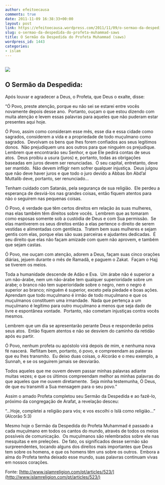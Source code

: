 ```yaml
---
author: efeitoecausa
comments: true
date: 2011-11-09 16:38:33+00:00
layout: post
link: https://efeitoecausa.wordpress.com/2011/11/09/o-sermao-da-despedida-do-profeta-muhammad-saws/
slug: o-sermao-da-despedida-do-profeta-muhammad-saws
title: O Sermão da Despedida do Profeta Muhammad (saws)
wordpress_id: 1443
categories:
- islam
---
```


## [![](http://efeitoecausa.files.wordpress.com/2011/11/arafah-hajj.jpg)](http://efeitoecausa.files.wordpress.com/2011/11/arafah-hajj.jpg)




## O Sermão da Despedida:


Após louvar e agradecer a Deus, o Profeta, que Deus o exalte, disse:

“Ó Povo, preste atenção, porque eu não sei se estarei entre vocês novamente depois desse ano.  Portanto, ouçam o que estou dizendo com muita atenção e levem essas palavras para aqueles que não puderam estar presentes aqui hoje.

Ó Povo, assim como consideram esse mês, esse dia e essa cidade como sagrados, considerem a vida e a propriedade de todo muçulmano como sagrados.  Devolvam os bens que lhes forem confiados aos seus legítimos donos.  Não prejudiquem uns aos outros para que ninguém os prejudique.  Lembrem que encontrarão seu Senhor, e que Ele pedirá contas de seus atos.  Deus proibiu a usura (juros) e, portanto, todas as obrigações baseadas em juros devem ser renunciadas.  O seu capital, entretanto, deve ser mantido.  Não devem infligir nem sofrer qualquer injustiça.  Deus julgou que não deve haver juros e que todo o juro devido a Abbas ibn Abd’al Muttalib deve, portanto, ser renunciado...

Tenham cuidado com Satanás, pela segurança de sua religião.  Ele perdeu a esperança de desviá-los nas grandes coisas, então fiquem atentos para não o seguirem nas pequenas coisas.

Ó Povo, é verdade que têm certos direitos em relação às suas mulheres, mas elas também têm direitos sobre vocês.  Lembrem que as tomaram como esposas somente sob a custódia de Deus e com Sua permissão.  Se elas mantiverem os seus direitos então a elas pertence o direito de serem vestidas e alimentadas com gentileza.  Tratem bem suas mulheres e sejam gentis com elas, porque elas são suas parceiras e ajudantes dedicadas.  É seu direito que elas não façam amizade com quem não aprovem, e também que sejam castas.

Ó Povo, me ouçam com atenção, adorem a Deus, façam suas cinco orações diárias, jejuem durante o mês de Ramadã, e paguem o Zakat.  Façam o Hajj se tiverem os meios.

Toda a humanidade descende de Adão e Eva.  Um árabe não é superior a um não-árabe, nem um não-árabe tem qualquer superioridade sobre um árabe; o branco não tem superioridade sobre o negro, nem o negro é superior ao branco; ninguém é superior, exceto pela piedade e boas ações.  Aprendam que todo muçulmano é irmão de todo muçulmano e que os muçulmanos constituem uma irmandade.  Nada que pertença a um muçulmano é legítimo para outro muçulmano a menos que seja dado de livre e espontânea vontade.  Portanto, não cometam injustiças contra vocês mesmos.

Lembrem que um dia se apresentarão perante Deus e responderão pelos seus atos.  Então fiquem atentos e não se desviem do caminho da retidão após eu partir.

Ó Povo, nenhum profeta ou apóstolo virá depois de mim, e nenhuma nova fé nascerá.  Reflitam bem, portanto, ó povo, e compreendam as palavras que eu lhes transmito.  Eu deixo duas coisas, o Alcorão e o meu exemplo, a Sunnah, e se os seguirem jamais se desviarão.

Todos aqueles que me ouvem devem passar minhas palavras adiante muitas vezes; e que os últimos compreendam melhor as minhas palavras do que aqueles que me ouvem diretamente.  Seja minha testemunha, Ó Deus, de que eu transmiti a Sua mensagem para o seu povo.”

Assim o amado Profeta completou seu Sermão da Despedida e ao fazê-lo, próximo da congregação de Arafat, a revelação desceu:

“...Hoje, completei a religião para vós; e vos escolhi o Islã como religião...”   (Alcorão 5:3)

Mesmo hoje o Sermão da Despedida do Profeta Muhammad é passado a cada muçulmano em todos os cantos do mundo, através de todos os meios possíveis de comunicação.  Os muçulmanos são relembrados sobre ele nas mesquitas e em preleções.  De fato, os significados desse sermão são surpreendentes, tocando alguns dos direitos mais importantes que Deus tem sobre os homens, e que os homens têm uns sobre os outros.  Embora a alma do Profeta tenha deixado esse mundo, suas palavras continuam vivas em nossos corações.

Fonte: [http://www.islamreligion.com/pt/articles/523/](http://www.islamreligion.com/pt/articles/523/)
